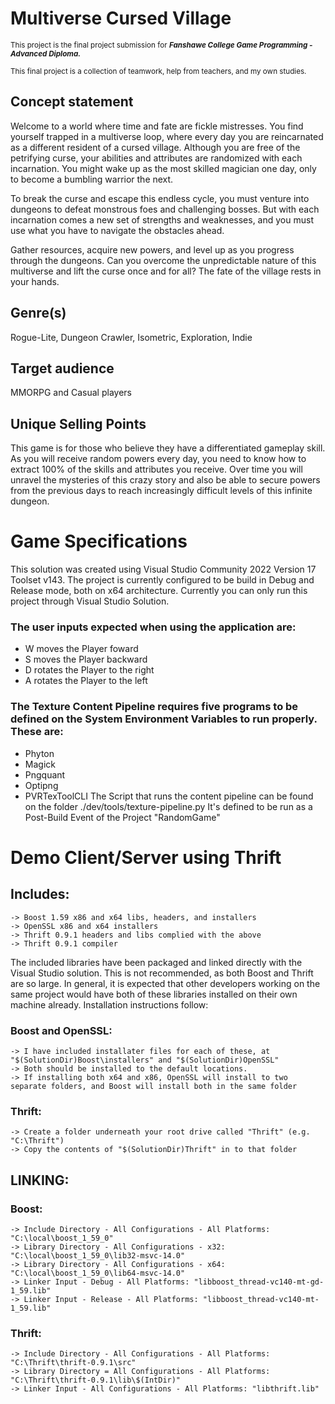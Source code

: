 # Multiverse Cursed Village
<sub> This project is the final project submission for **_Fanshawe College Game Programming - Advanced Diploma._** </sub>

<sub> This final project is a collection of teamwork, help from teachers, and my own studies. </sub>

## Concept statement
Welcome to a world where time and fate are fickle mistresses. You find yourself trapped in a multiverse loop, where every day you are reincarnated as a different resident of a cursed village. Although you are free of the petrifying curse, your abilities and attributes are randomized with each incarnation. You might wake up as the most skilled magician one day, only to become a bumbling warrior the next.

To break the curse and escape this endless cycle, you must venture into dungeons to defeat monstrous foes and challenging bosses. But with each incarnation comes a new set of strengths and weaknesses, and you must use what you have to navigate the obstacles ahead.

Gather resources, acquire new powers, and level up as you progress through the dungeons. Can you overcome the unpredictable nature of this multiverse and lift the curse once and for all? The fate of the village rests in your hands.

## Genre(s)
Rogue-Lite, Dungeon Crawler, Isometric, Exploration, Indie 

## Target audience
MMORPG and Casual players

## Unique Selling Points
This game is for those who believe they have a differentiated gameplay skill. As you will receive random powers every day, you need to know how to extract 100% of the skills and attributes you receive. Over time you will unravel the mysteries of this crazy story and also be able to secure powers from the previous days to reach increasingly difficult levels of this infinite dungeon. 

# Game Specifications
This solution was created using Visual Studio Community 2022 Version 17 Toolset v143.
The project is currently configured to be build in Debug and Release mode, both on x64 architecture.
Currently you can only run this project through Visual Studio Solution.

### The user inputs expected when using the application are:
- W moves the Player foward
- S moves the Player backward
- D rotates the Player to the right
- A rotates the Player to the left

 ### The Texture Content Pipeline requires five programs to be defined on the System Environment Variables to run properly. These are:
- Phyton
- Magick
- Pngquant
- Optipng
- PVRTexToolCLI
The Script that runs the content pipeline can be found on the folder ./dev/tools/texture-pipeline.py
It's defined to be run as a Post-Build Event of the Project "RandomGame"

# Demo Client/Server using Thrift

## Includes: 
	-> Boost 1.59 x86 and x64 libs, headers, and installers
	-> OpenSSL x86 and x64 installers
	-> Thrift 0.9.1 headers and libs complied with the above
	-> Thrift 0.9.1 compiler

The included libraries have been packaged and linked directly with the Visual Studio solution. This is not recommended, as both
Boost and Thrift are so large. In general, it is expected that other developers working on the same project would have both of 
these libraries installed on their own machine already. Installation instructions follow:

### Boost and OpenSSL:
	-> I have included installater files for each of these, at "$(SolutionDir)Boost\installers" and "$(SolutionDir)OpenSSL"
	-> Both should be installed to the default locations.
	-> If installing both x64 and x86, OpenSSL will install to two separate folders, and Boost will install both in the same folder

### Thrift:
	-> Create a folder underneath your root drive called "Thrift" (e.g. "C:\Thrift")
	-> Copy the contents of "$(SolutionDir)Thrift" in to that folder

## LINKING:
### Boost:
	-> Include Directory - All Configurations - All Platforms: "C:\local\boost_1_59_0"
	-> Library Directory - All Configurations - x32: "C:\local\boost_1_59_0\lib32-msvc-14.0"
	-> Library Directory - All Configurations - x64: "C:\local\boost_1_59_0\lib64-msvc-14.0"
	-> Linker Input - Debug - All Platforms: "libboost_thread-vc140-mt-gd-1_59.lib"
	-> Linker Input - Release - All Platforms: "libboost_thread-vc140-mt-1_59.lib"

### Thrift:
	-> Include Directory - All Configurations - All Platforms: "C:\Thrift\thrift-0.9.1\src"
	-> Library Directory = All Configurations - All Platforms: "C:\Thrift\thrift-0.9.1\lib\$(IntDir)"
	-> Linker Input - All Configurations - All Platforms: "libthrift.lib"
